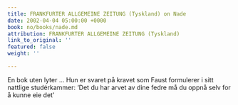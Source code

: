 ```yaml
---
title: FRANKFURTER ALLGEMEINE ZEITUNG (Tyskland) on Nade
date: 2002-04-04 05:00:00 +0000
book: no/books/nade.md
attribution: FRANKFURTER ALLGEMEINE ZEITUNG (Tyskland)
link_to_original: ''
featured: false
weight: ''

---
```

En bok uten lyter … Hun er svaret på kravet som Faust formulerer i sitt nattlige studérkammer: ‘Det du har arvet av dine fedre må du oppnå selv for å kunne eie det’